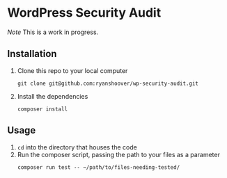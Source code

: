# WordPress Security Audit

*Note* This is a work in progress.

## Installation

1. Clone this repo to your local computer
    ```shell
    git clone git@github.com:ryanshoover/wp-security-audit.git
    ```
2. Install the dependencies
    ```shell
    composer install
    ```

## Usage

1. `cd` into the directory that houses the code
2. Run the composer script, passing the path to your files as a parameter
    ```shell
    composer run test -- ~/path/to/files-needing-tested/
    ```
